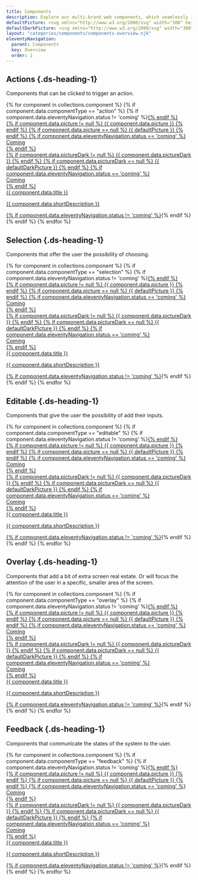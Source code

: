 ```yaml
---
title: Components
description: Explore our multi-brand web components, which seamlessly integrate with any JavaScript framework. Whether you're a developer or designer, these components provide the flexibility and compatibility required to develop your educational product with ease.
defaultPicture: <svg xmlns="http://www.w3.org/2000/svg" width="300" height="200" fill="none" aria-labelledby="pocTitle pocDesc" role="img"><title id="pocTitle">Illustration of coming component.</title><desc id="pocDesc">An illustrated coming component representing coming component card.</desc><path stroke="#737373" d="M145.806 113.006c.728-2.797 1.936-5.399 3.21-7.974.039-.081.067-.165.099-.248.189-.236.382-.468.566-.706 1.514-1.958 2.884-4.02 4.204-6.1057 1.384-2.1851 2.991-4.1971 4.516-6.2725 1.112-1.5119 2.397-2.8937 3.567-4.3645 2.398-3.0158 4.896-5.9454 7.589-8.7008.836-.8552 1.568-1.808 2.513-2.5641 1.099-.8793 2.203-1.7656 3.104-2.8642.048-.0571.106-.1113.168-.1523.584-.3851.594-.4407.148-.9874.55-.0092.758-.5093 1.099-.7975 1.826-1.5478 3.404-3.3529 5.149-4.9844 2.23-2.0844 4.53-4.088 6.963-5.94 2.491-1.8927 4.798-4.002 7.153-6.0581 1.946-1.6982 3.874-3.4157 6.022-4.8715 2.304-1.5607 4.338-3.4799 6.618-5.0748 1.897-1.3267 3.811-2.6207 5.813-3.7929 1.188-.6958 2.371-1.4081 3.578-2.0662 2.005-1.0937 4.095-2.0171 6.29-2.6757 1.098-.3292 2.172-.7963 3.295-.9745 1.164-.1866 2.406-.3261 3.465.5098.149.1176.275.2344.349.4053.325.739.509 1.5138.58 2.3167.035.3898.106.7781.138 1.168.151 1.8646-.225 3.6605-.682 5.4547-.531 2.0865-1.514 3.9893-2.367 5.9419-.848 1.9407-1.969 3.7505-2.951 5.6265-1.958 3.7433-4.205 7.3213-6.211 11.0349-.54 1.0002-1.201 1.9184-1.825 2.8652-.722 1.0979-1.363 2.2494-2.087 3.3474-.932 1.4125-1.874 2.8237-2.742 4.2704-1.209 2.0106-2.436 4.007-3.812 5.9042-1.154 1.5921-2.152 3.2882-3.311 4.8739-1.265 1.7321-2.559 3.4437-3.851 5.1568-.528.6988-1.087 1.3738-1.629 2.0647-.052.0674-.07.1617-.105.2434-.408-.1153-.739.0069-1.008.3206-.286.3327-.575.6656-.855 1.0014-1.401 1.6742-2.785 3.3643-4.204 5.0213-.79.921-1.437 1.953-2.259 2.849-.768.838-1.524 1.688-2.244 2.568-1.429 1.749-2.835 3.51-4.467 5.085-1.745 1.684-3.345 3.51-5.043 5.243-1.874 1.916-4.086 3.414-6.074 5.186-.808.721-1.696 1.369-2.527 2.073-.226.192-.451.407-.459.745-.604.123-1.007.593-1.517.88-1.569.887-3.067 1.898-4.713 2.639-.47.212-.98.416-1.518.171-.185-.487-.185-1.009-.286-1.513-.283-1.401-.902-2.698-1.259-4.076-.111-.427-.29-.826-.473-1.226-.591-1.283-1.28-2.507-2.077-3.675-1.03-1.509-2.339-2.733-3.953-3.552-3.039-1.546-6.246-2.571-9.684-2.747l-.003-.002Z"/><path stroke="#737373" d="M155.489 115.753c-3.039-1.547-6.246-2.571-9.684-2.747l-.003-.003c-.361.008-.722.012-1.084.018-.396.007-.792.016-1.188.036-4.01.214-7.84 1.185-11.501 2.816-1.831.816-3.61 1.74-5.114 3.101-1.245 1.124-2.229 2.481-3.242 3.803-1.67 2.185-2.607 4.739-3.53 7.293-.101.281-.182.569-.263.856-.141.499-.282.998-.526 1.46l.002.004c-.214.321-.34.677-.434 1.046-.274 1.069-.286 2.19-.661 3.242-.155.436-.26.889-.365 1.342l-.218.942c-.443 1.91-.886 3.825-1.63 5.636-1.504 3.663-3.742 6.851-6.593 9.609-.516.499-1.019 1.009-1.522 1.52-.955.969-1.911 1.938-2.946 2.823-.2.171-.322.395-.063.616.208.179.412.362.629.531.139.11.284.213.438.307 3.718 2.244 7.739 3.55 12.049 4.077 3.262.4 6.518.607 9.799.412.824-.048 1.645-.115 2.465-.197.566-.057 1.132-.122 1.697-.193.319-.039.637-.078.956-.116.974-.117 1.949-.234 2.916-.397 3.243-.547 6.315-1.685 9.382-2.822l.007-.003c1.987-.735 3.78-1.842 5.578-2.953l.385-.237c1.782-1.098 3.327-2.429 4.661-4.018.623-.741 1.186-1.532 1.787-2.292 1.181-1.493 2.147-3.118 2.953-4.839l-.002-.004c.205-.184.356-.407.49-.642.053-.094.103-.189.152-.285.405-.779.658-1.612.911-2.445.108-.353.215-.707.334-1.057.978-2.87 1.302-5.833 1.264-8.849-.014-1.121-.065-2.239-.238-3.349-.184-.487-.183-1.01-.286-1.513-.16-.79-.426-1.547-.691-2.304-.206-.585-.411-1.171-.568-1.772-.062-.238-.144-.467-.237-.692-.074-.18-.155-.356-.236-.534-.591-1.283-1.28-2.507-2.077-3.675-1.03-1.509-2.339-2.731-3.953-3.552Z" clip-rule="evenodd"/><path fill="#737373" d="M109.454 154.208c2.139-2.069 3.932-4.38 5.33-6.951-.014.026-.028.053-.043.079.003.218.043.367.135.466.108.117.289.163.566.17 1.825.045 3.61.285 5.35.891 2.311.805 4.497 1.813 6.353 3.447.803.707 1.42 1.563 2.039 2.421l.003.003.129.179c1.158 1.599 2.489 3.03 4.229 4.009 1.163.653 2.381 1.157 3.747 1.233.935.052 1.849.285 2.768.461.133.025.266.052.399.079l.219.044c.61.126 1.222.251 1.847.298.528.04 1.047-.067 1.574-.063.114.001.221.019.328.037l.01.001.111.018.707-.262c-3.068 1.137-6.139 2.275-9.382 2.822-.967.163-1.942.28-2.917.397-.318.039-.637.077-.955.117-.566.071-1.131.135-1.697.192-.82.082-1.642.149-2.465.197-3.281.195-6.538-.012-9.799-.411-4.31-.527-8.331-1.834-12.049-4.078-.154-.094-.299-.197-.439-.306-.158-.125-.31-.256-.461-.387l-.167-.144c-.259-.222-.138-.446.063-.617 1.035-.885 1.991-1.854 2.945-2.823.504-.511 1.007-1.021 1.522-1.519Z"/><path stroke="#737373" d="M105.925 158.861c-17.0822.56-33.7257-2.8-40.6843-18.471-8.4759-19.092-.0006-50.1274 30.2191-50.1274.4063 0 .793.1914 1.0392 0 1.0938.1914 2.1604-.2601 2.1604-2.0511 0-20.346 13.6186-36.5354 34.8396-39.8171 23.537-3.6395 41.474 8.6729 46.359 19.7262m35.025 7.0586c14.5 6.25 25.357 27.2718 22.535 47.3808-3.565 25.4-23.034 32.243-37.756 33.05-14.521.796-28.976-2.317-43.466-2.325"/></svg>
defaultDarkPicture: <svg xmlns="http://www.w3.org/2000/svg" width="300" height="200" fill="none" aria-labelledby="pocDarkTitle pocDarkDesc" role="img"><title id="pocDarkTitle">Illustration of coming component.</title><desc id="pocDarkDesc">An illustrated coming component representing coming component card.</desc><path stroke="#BCBCBC" d="M145.806 113.006c.728-2.797 1.936-5.399 3.21-7.974.039-.081.067-.165.099-.248.189-.236.382-.468.566-.706 1.514-1.958 2.884-4.02 4.204-6.1057 1.384-2.1851 2.991-4.1971 4.516-6.2725 1.112-1.5119 2.397-2.8937 3.567-4.3645 2.398-3.0158 4.896-5.9454 7.589-8.7008.836-.8552 1.568-1.808 2.513-2.5641 1.099-.8793 2.203-1.7656 3.104-2.8642.048-.0571.106-.1113.168-.1523.584-.3851.594-.4407.148-.9874.55-.0092.758-.5093 1.099-.7975 1.826-1.5478 3.404-3.3529 5.149-4.9844 2.23-2.0844 4.53-4.088 6.963-5.94 2.491-1.8927 4.798-4.002 7.153-6.0581 1.946-1.6982 3.874-3.4157 6.022-4.8715 2.304-1.5607 4.338-3.4799 6.618-5.0748 1.897-1.3267 3.811-2.6207 5.813-3.7929 1.188-.6958 2.371-1.4081 3.578-2.0662 2.005-1.0937 4.095-2.0171 6.29-2.6757 1.098-.3292 2.172-.7963 3.295-.9745 1.164-.1866 2.406-.3261 3.465.5098.149.1176.275.2344.349.4053.325.739.509 1.5138.58 2.3167.035.3898.106.7781.138 1.168.151 1.8646-.225 3.6605-.682 5.4547-.531 2.0865-1.514 3.9893-2.367 5.9419-.848 1.9407-1.969 3.7505-2.951 5.6265-1.958 3.7433-4.205 7.3213-6.211 11.0349-.54 1.0002-1.201 1.9184-1.825 2.8652-.722 1.0979-1.363 2.2494-2.087 3.3474-.932 1.4125-1.874 2.8237-2.742 4.2704-1.209 2.0106-2.436 4.007-3.812 5.9042-1.154 1.5921-2.152 3.2882-3.311 4.8739-1.265 1.7321-2.559 3.4437-3.851 5.1568-.528.6988-1.087 1.3738-1.629 2.0647-.052.0674-.07.1617-.105.2434-.408-.1153-.739.0069-1.008.3206-.286.3327-.575.6656-.855 1.0014-1.401 1.6742-2.785 3.3643-4.204 5.0213-.79.921-1.437 1.953-2.259 2.849-.768.838-1.524 1.688-2.244 2.568-1.429 1.749-2.835 3.51-4.467 5.085-1.745 1.684-3.345 3.51-5.043 5.243-1.874 1.916-4.086 3.414-6.074 5.186-.808.721-1.696 1.369-2.527 2.073-.226.192-.451.407-.459.745-.604.123-1.007.593-1.517.88-1.569.887-3.067 1.898-4.713 2.639-.47.212-.98.416-1.518.171-.185-.487-.185-1.009-.286-1.513-.283-1.401-.902-2.698-1.259-4.076-.111-.427-.29-.826-.473-1.226-.591-1.283-1.28-2.507-2.077-3.675-1.03-1.509-2.339-2.733-3.953-3.552-3.039-1.546-6.246-2.571-9.684-2.747l-.003-.002Z"/><path stroke="#BCBCBC" d="M155.489 115.753c-3.039-1.547-6.246-2.571-9.684-2.747l-.003-.003c-.361.008-.722.012-1.084.018-.396.007-.792.016-1.188.036-4.01.214-7.84 1.185-11.501 2.816-1.831.816-3.61 1.74-5.114 3.101-1.245 1.124-2.229 2.481-3.242 3.803-1.67 2.185-2.607 4.739-3.53 7.293-.101.281-.182.569-.263.856-.141.499-.282.998-.526 1.46l.002.004c-.214.321-.34.677-.434 1.046-.274 1.069-.286 2.19-.661 3.242-.155.436-.26.889-.365 1.342l-.218.942c-.443 1.91-.886 3.825-1.63 5.636-1.504 3.663-3.742 6.851-6.593 9.609-.516.499-1.019 1.009-1.522 1.52-.955.969-1.911 1.938-2.946 2.823-.2.171-.322.395-.063.616.208.179.412.362.629.531.139.11.284.213.438.307 3.718 2.244 7.739 3.55 12.049 4.077 3.262.4 6.518.607 9.799.412.824-.048 1.645-.115 2.465-.197.566-.057 1.132-.122 1.697-.193.319-.039.637-.078.956-.116.974-.117 1.949-.234 2.916-.397 3.243-.547 6.315-1.685 9.382-2.822l.007-.003c1.987-.735 3.78-1.842 5.578-2.953l.385-.237c1.782-1.098 3.327-2.429 4.661-4.018.623-.741 1.186-1.532 1.787-2.292 1.181-1.493 2.147-3.118 2.953-4.839l-.002-.004c.205-.184.356-.407.49-.642.053-.094.103-.189.152-.285.405-.779.658-1.612.911-2.445.108-.353.215-.707.334-1.057.978-2.87 1.302-5.833 1.264-8.849-.014-1.121-.065-2.239-.238-3.349-.184-.487-.183-1.01-.286-1.513-.16-.79-.426-1.547-.691-2.304-.206-.585-.411-1.171-.568-1.772-.062-.238-.144-.467-.237-.692-.074-.18-.155-.356-.236-.534-.591-1.283-1.28-2.507-2.077-3.675-1.03-1.509-2.339-2.731-3.953-3.552Z" clip-rule="evenodd"/><path fill="#BCBCBC" d="M109.454 154.208c2.139-2.069 3.932-4.38 5.33-6.951-.014.026-.028.053-.043.079.003.218.043.367.135.466.108.117.289.163.566.17 1.825.045 3.61.285 5.35.891 2.311.805 4.497 1.813 6.353 3.447.803.707 1.42 1.563 2.039 2.421l.003.003.129.179c1.158 1.599 2.489 3.03 4.229 4.009 1.163.653 2.381 1.157 3.747 1.233.935.052 1.849.285 2.768.461.133.025.266.052.399.079l.219.044c.61.126 1.222.251 1.847.298.528.04 1.047-.067 1.574-.063.114.001.221.019.328.037l.01.001.111.018.707-.262c-3.068 1.137-6.139 2.275-9.382 2.822-.967.163-1.942.28-2.917.397-.318.039-.637.077-.955.117-.566.071-1.131.135-1.697.192-.82.082-1.642.149-2.465.197-3.281.195-6.538-.012-9.799-.411-4.31-.527-8.331-1.834-12.049-4.078-.154-.094-.299-.197-.439-.306-.158-.125-.31-.256-.461-.387l-.167-.144c-.259-.222-.138-.446.063-.617 1.035-.885 1.991-1.854 2.945-2.823.504-.511 1.007-1.021 1.522-1.519Z"/><path stroke="#BCBCBC" d="M105.925 158.861c-17.0822.56-33.7257-2.8-40.6843-18.471-8.4759-19.092-.0006-50.1274 30.2191-50.1274.4063 0 .793.1914 1.0392 0 1.0938.1914 2.1604-.2601 2.1604-2.0511 0-20.346 13.6186-36.5354 34.8396-39.8171 23.537-3.6395 41.474 8.6729 46.359 19.7262m35.025 7.0586c14.5 6.25 25.357 27.2718 22.535 47.3808-3.565 25.4-23.034 32.243-37.756 33.05-14.521.796-28.976-2.317-43.466-2.325"/></svg>
layout: "categories/components/components-overview.njk"
eleventyNavigation:
  parent: Components
  key: Overview
  order: 1
---
```

<div class="ds-components__content-wrapper">

## Actions {.ds-heading-1}

Components that can be clicked to trigger an action.

<section class="ds-components__cards">
{% for component in collections.component %}
{% if component.data.componentType == "action" %}
{% if component.data.eleventyNavigation.status != 'coming' %}<a href="{{ component.url | url }}">{% endif %}
  <div class="component-card {% if component.data.eleventyNavigation.status == 'coming' %}component-card--disabled{% endif %}">
    <div class="component-card__picture">
      {% if component.data.picture != null %}
        {{ component.data.picture }}
      {% endif %}
      {% if component.data.picture == null %}
        {{ defaultPicture }}
      {% endif %}
      {% if component.data.eleventyNavigation.status == 'coming' %}
        <div class="ds-badge">Coming</div>
      {% endif %}
    </div>
    <div class="component-card__picture--dark">
      {% if component.data.pictureDark != null %}
        {{ component.data.pictureDark }}
      {% endif %}
      {% if component.data.pictureDark == null %}
        {{ defaultDarkPicture }}
      {% endif %}
      {% if component.data.eleventyNavigation.status == 'coming' %}
        <div class="ds-badge">Coming</div>
      {% endif %}
    </div>
    <div class="header-anchor ds-heading-2">
      {{ component.data.title }}
    </div>
    <p>{{ component.data.shortDescription }}</p>
  </div>
{% if component.data.eleventyNavigation.status != 'coming' %}</a>{% endif %}
{% endif %}
{% endfor %}
</section>


## Selection {.ds-heading-1}

Components that offer the user the possibility of choosing.

<section class="ds-components__cards">
{% for component in collections.component %}
{% if component.data.componentType == "selection" %}
{% if component.data.eleventyNavigation.status != 'coming' %}<a href="{{ component.url | url }}">{% endif %}
  <div class="component-card {% if component.data.eleventyNavigation.status == 'coming' %}component-card--disabled{% endif %}">
    <div class="component-card__picture">
      {% if component.data.picture != null %}
        {{ component.data.picture }}
      {% endif %}
      {% if component.data.picture == null %}
        {{ defaultPicture }}
      {% endif %}
      {% if component.data.eleventyNavigation.status == 'coming' %}
        <div class="ds-badge">Coming</div>
      {% endif %}
    </div>
    <div class="component-card__picture--dark">
      {% if component.data.pictureDark != null %}
        {{ component.data.pictureDark }}
      {% endif %}
      {% if component.data.pictureDark == null %}
        {{ defaultDarkPicture }}
      {% endif %}
      {% if component.data.eleventyNavigation.status == 'coming' %}
        <div class="ds-badge">Coming</div>
      {% endif %}
    </div>
    <div class="header-anchor ds-heading-2">
      {{ component.data.title }}
    </div>
    <p>{{ component.data.shortDescription }}</p>
  </div>
{% if component.data.eleventyNavigation.status != 'coming' %}</a>{% endif %}
{% endif %}
{% endfor %}
</section>

## Editable {.ds-heading-1}

Components that give the user the possibility of add their inputs.

<section class="ds-components__cards">
{% for component in collections.component %}
{% if component.data.componentType == "editable" %}
{% if component.data.eleventyNavigation.status != 'coming' %}<a href="{{ component.url | url }}">{% endif %}
  <div class="component-card {% if component.data.eleventyNavigation.status == 'coming' %}component-card--disabled{% endif %}">
    <div class="component-card__picture">
      {% if component.data.picture != null %}
        {{ component.data.picture }}
      {% endif %}
      {% if component.data.picture == null %}
        {{ defaultPicture }}
      {% endif %}
      {% if component.data.eleventyNavigation.status == 'coming' %}
        <div class="ds-badge">Coming</div>
      {% endif %}
    </div>
    <div class="component-card__picture--dark">
      {% if component.data.pictureDark != null %}
        {{ component.data.pictureDark }}
      {% endif %}
      {% if component.data.pictureDark == null %}
        {{ defaultDarkPicture }}
      {% endif %}
      {% if component.data.eleventyNavigation.status == 'coming' %}
        <div class="ds-badge">Coming</div>
      {% endif %}
    </div>
    <div class="header-anchor ds-heading-2">
      {{ component.data.title }}
    </div>
    <p>{{ component.data.shortDescription }}</p>
  </div>
{% if component.data.eleventyNavigation.status != 'coming' %}</a>{% endif %}
{% endif %}
{% endfor %}
</section>

## Overlay {.ds-heading-1}

Components that add a bit of extra screen real estate. Or will focus the attention of the user in a specific, smaller area of the screen.

<section class="ds-components__cards">
{% for component in collections.component %}
{% if component.data.componentType == "overlay" %}
{% if component.data.eleventyNavigation.status != 'coming' %}<a href="{{ component.url | url }}">{% endif %}
  <div class="component-card {% if component.data.eleventyNavigation.status == 'coming' %}component-card--disabled{% endif %}">
    <div class="component-card__picture">
      {% if component.data.picture != null %}
        {{ component.data.picture }}
      {% endif %}
      {% if component.data.picture == null %}
        {{ defaultPicture }}
      {% endif %}
      {% if component.data.eleventyNavigation.status == 'coming' %}
        <div class="ds-badge">Coming</div>
      {% endif %}
    </div>
    <div class="component-card__picture--dark">
      {% if component.data.pictureDark != null %}
        {{ component.data.pictureDark }}
      {% endif %}
      {% if component.data.pictureDark == null %}
        {{ defaultDarkPicture }}
      {% endif %}
      {% if component.data.eleventyNavigation.status == 'coming' %}
        <div class="ds-badge">Coming</div>
      {% endif %}
    </div>
    <div class="header-anchor ds-heading-2">
      {{ component.data.title }}
    </div>
    <p>{{ component.data.shortDescription }}</p>
  </div>
{% if component.data.eleventyNavigation.status != 'coming' %}</a>{% endif %}
{% endif %}
{% endfor %}
</section>

## Feedback {.ds-heading-1}

Components that communicate the states of the system to the user. 

<section class="ds-components__cards">
{% for component in collections.component %}
{% if component.data.componentType == "feedback" %}
{% if component.data.eleventyNavigation.status != 'coming' %}<a href="{{ component.url | url }}">{% endif %}
  <div class="component-card {% if component.data.eleventyNavigation.status == 'coming' %}component-card--disabled{% endif %}">
    <div class="component-card__picture">
      {% if component.data.picture != null %}
        {{ component.data.picture }}
      {% endif %}
      {% if component.data.picture == null %}
        {{ defaultPicture }}
      {% endif %}
      {% if component.data.eleventyNavigation.status == 'coming' %}
        <div class="ds-badge">Coming</div>
      {% endif %}
    </div>
    <div class="component-card__picture--dark">
      {% if component.data.pictureDark != null %}
        {{ component.data.pictureDark }}
      {% endif %}
      {% if component.data.pictureDark == null %}
        {{ defaultDarkPicture }}
      {% endif %}
      {% if component.data.eleventyNavigation.status == 'coming' %}
        <div class="ds-badge">Coming</div>
      {% endif %}
    </div>
    <div class="header-anchor ds-heading-2">
      {{ component.data.title }}
    </div>
    <p>{{ component.data.shortDescription }}</p>
  </div>
{% if component.data.eleventyNavigation.status != 'coming' %}</a>{% endif %}
{% endif %}
{% endfor %}
</section>

</div>
